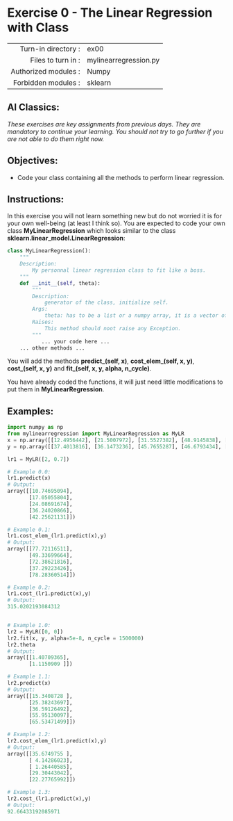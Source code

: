 # Exercise 0 - The Linear Regression with Class

|                         |                     |
| -----------------------:| ------------------  |
|   Turn-in directory :   |  ex00               |
|   Files to turn in :    |  mylinearregression.py             |
|   Authorized modules :  |  Numpy              |
|   Forbidden modules :   |  sklearn            |

## AI Classics: 
*These exercises are key assignments from previous days. They are mandatory to continue your learning. You should not try to go further if you are not able to do them right now.*

## Objectives: 
* Code your class containing all the methods to perform linear regression.

## Instructions:
In this exercise you will not learn something new but do not worried it is for your own well-being (at least I think so).
You are expected to code your own class **MyLinearRegression** which looks similar to the class **sklearn.linear_model.LinearRegression**:
``` python
class MyLinearRegression():
	"""
	Description:
		My personnal linear regression class to fit like a boss.
	"""
	def __init__(self, theta):
		"""
		Description:
			generator of the class, initialize self.
		Args:
			theta: has to be a list or a numpy array, it is a vector of dimension (number of features + 1, 1).
		Raises:
			This method should noot raise any Exception.
		"""
		   ... your code here ...
	... other methods ...
```

You will add the methods **predict_(self, x)**, **cost_elem_(self, x, y)**, **cost_(self, x, y)** and **fit_(self, x, y, alpha, n_cycle)**.  

You have already coded the functions, it will just need little modifications to put them in **MyLinearRegression**.

## Examples:
```python
import numpy as np
from mylinearregression import MyLinearRegression as MyLR
x = np.array([[12.4956442], [21.5007972], [31.5527382], [48.9145838], [57.5088733]])
y = np.array([[37.4013816], [36.1473236], [45.7655287], [46.6793434], [59.5585554]])

lr1 = MyLR([2, 0.7])

# Example 0.0:
lr1.predict(x)
# Output:
array([[10.74695094],
       [17.05055804],
       [24.08691674],
       [36.24020866],
       [42.25621131]])

# Example 0.1:
lr1.cost_elem_(lr1.predict(x),y)
# Output:
array([[77.72116511],
       [49.33699664],
       [72.38621816],
       [37.29223426],
       [78.28360514]])

# Example 0.2:
lr1.cost_(lr1.predict(x),y)
# Output:
315.0202193084312


# Example 1.0:
lr2 = MyLR([0, 0])
lr2.fit(x, y, alpha=5e-8, n_cycle = 1500000)
lr2.theta
# Output:
array([[1.40709365],
       [1.1150909 ]])

# Example 1.1:
lr2.predict(x)
# Output:
array([[15.3408728 ],
       [25.38243697],
       [36.59126492],
       [55.95130097],
       [65.53471499]])

# Example 1.2:
lr2.cost_elem_(lr1.predict(x),y)
# Output:
array([[35.6749755 ],
       [ 4.14286023],
       [ 1.26440585],
       [29.30443042],
       [22.27765992]])

# Example 1.3:
lr2.cost_(lr1.predict(x),y)
# Output:
92.66433192085971
```